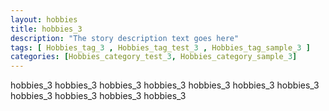 ```yaml
---
layout: hobbies
title: hobbies_3 
description: "The story description text goes here"
tags: [ Hobbies_tag_3 , Hobbies_tag_test_3 , Hobbies_tag_sample_3 ]
categories: [Hobbies_category_test_3, Hobbies_category_sample_3]
---
```


hobbies_3 hobbies_3 hobbies_3 hobbies_3 hobbies_3 hobbies_3 hobbies_3 hobbies_3 hobbies_3 hobbies_3 hobbies_3 